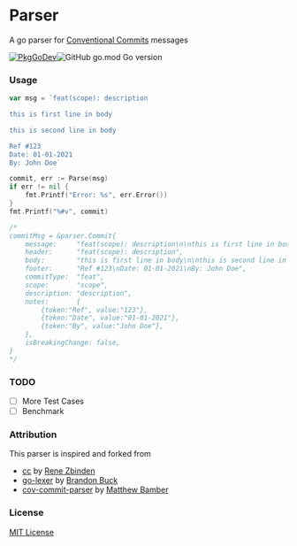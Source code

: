 # Parser

A go parser for [Conventional Commits](https://www.conventionalcommits.org/en/v1.0.0/) messages

[![PkgGoDev](https://pkg.go.dev/badge/github.com/conventionalcommit/parser)](https://pkg.go.dev/github.com/conventionalcommit/parser)![GitHub go.mod Go version](https://img.shields.io/github/go-mod/go-version/conventionalcommit/parser)

### Usage

```go
var msg = `feat(scope): description

this is first line in body

this is second line in body

Ref #123
Date: 01-01-2021
By: John Doe`

commit, err := Parse(msg)
if err != nil {
    fmt.Printf("Error: %s", err.Error())
}
fmt.Printf("%#v", commit)

/*
commitMsg = &parser.Commit{
    message:     "feat(scope): description\n\nthis is first line in body\n\nthis is second line in body\n\nRef #123\nDate: 01-01-2021\nBy: John Doe",
    header:      "feat(scope): description",
    body:        "this is first line in body\n\nthis is second line in body",
    footer:      "Ref #123\nDate: 01-01-2021\nBy: John Doe",
    commitType:  "feat",
    scope:       "scope",
    description: "description",
    notes:       {
        {token:"Ref", value:"123"},
        {token:"Date", value:"01-01-2021"},
        {token:"By", value:"John Doe"},
    },
    isBreakingChange: false,
}
*/
```

### TODO

- [ ] More Test Cases
- [ ] Benchmark

### Attribution

This parser is inspired and forked from

- [cc](https://github.com/zbindenren/cc) by [Rene Zbinden](https://github.com/zbindenren)
- [go-lexer](https://github.com/bbuck/go-lexer) by [Brandon Buck](https://github.com/bbuck)
- [cov-commit-parser](https://github.com/mbamber/cov-commit-parser) by [Matthew Bamber](https://github.com/mbamber)

### License

[MIT License](https://github.com/conventionalcommit/parser/tree/master/LICENSE.md)
